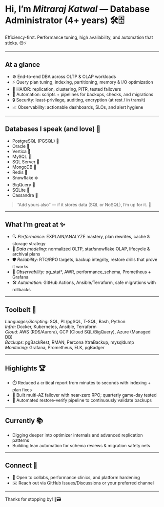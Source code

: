 # Hi, I’m *Mitraraj Katwal* — Database Administrator (4+ years) 🛠️🗄️

Efficiency-first. Performance tuning, high availability, and automation that sticks. 😌⚡

---

## At a glance
- ⚙️ End-to-end DBA across OLTP & OLAP workloads
- ⚡ Query plan tuning, indexing, partitioning, memory & I/O optimization
- 🔁 HA/DR: replication, clustering, PITR, tested failovers
- 🤖 Automation: scripts + pipelines for backups, checks, and migrations
- 🔒 Security: least-privilege, auditing, encryption (at rest / in transit)
- 📈 Observability: actionable dashboards, SLOs, and alert hygiene

---

## Databases I speak (and love) 💬
- PostgreSQL (PGSQL) 🐘  
- Oracle 🏺  
- Vertica 📐  
- MySQL 🐬  
- SQL Server 🧱  
- MongoDB 🍃  
- Redis 🧠  
- Snowflake ❄️  
- BigQuery 🔷  
- SQLite 📘  
- Cassandra 🧩  

> “Add yours also” — if it stores data (SQL or NoSQL), I’m up for it. 🙂

---

## What I’m great at ✨
- 🔍 *Performance:* EXPLAIN/ANALYZE mastery, plan rewrites, cache & storage strategy  
- 🧩 *Data modeling:* normalized OLTP, star/snowflake OLAP, lifecycle & archival plans  
- 🛡️ *Reliability:* RTO/RPO targets, backup integrity, restore drills that prove it works  
- 🚦 *Observability:* pg_stat*, AWR, performance_schema, Prometheus + Grafana  
- 🛠️ *Automation:* GitHub Actions, Ansible/Terraform, safe migrations with rollbacks  

---

## Toolbelt 🧰
*Languages/Scripting:* SQL, PL/pgSQL, T-SQL, Bash, Python  
*Infra:* Docker, Kubernetes, Ansible, Terraform  
*Cloud:* AWS (RDS/Aurora), GCP (Cloud SQL/BigQuery), Azure (Managed DB)  
*Backups:* pgBackRest, RMAN, Percona XtraBackup, mysqldump  
*Monitoring:* Grafana, Prometheus, ELK, pgBadger  

---

## Highlights 🏆
- ⏱️ Reduced a critical report from minutes to seconds with indexing + plan fixes  
- 🔁 Built multi-AZ failover with near-zero RPO; quarterly game-day tested  
- 🧯 Automated restore-verify pipeline to continuously validate backups  

---

## Currently 📚
- Digging deeper into optimizer internals and advanced replication patterns  
- Building lean automation for schema reviews & migration safety nets  

---

## Connect 🤝
- 💼 Open to collabs, performance clinics, and platform hardening  
- ✉️ Reach out via GitHub Issues/Discussions or your preferred channel

---

Thanks for stopping by! 🫶🗃️
